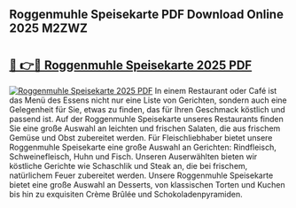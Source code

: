 ## Roggenmuhle Speisekarte PDF Download Online 2025 M2ZWZ

# <h2><a href="http://gc6a34y.nevu.top/?p=Roggenmuhle+Speisekarte">🔗 👉🔴 Roggenmuhle Speisekarte 2025 PDF</a></h2>

[![Roggenmuhle Speisekarte 2025 PDF](https://i.imgur.com/dBaPXMq.png)](http://gc6a34y.nevu.top/?p=Roggenmuhle+Speisekarte)
In einem Restaurant oder Café ist das Menü des Essens nicht nur eine Liste von Gerichten, sondern auch eine Gelegenheit für Sie, etwas zu finden, das für Ihren Geschmack köstlich und passend ist. Auf der Roggenmuhle Speisekarte unseres Restaurants finden Sie eine große Auswahl an leichten und frischen Salaten, die aus frischem Gemüse und Obst zubereitet werden. Für Fleischliebhaber bietet unsere Roggenmuhle Speisekarte eine große Auswahl an Gerichten: Rindfleisch, Schweinefleisch, Huhn und Fisch. Unseren Auserwählten bieten wir köstliche Gerichte wie Schaschlik und Steak an, die bei frischem, natürlichem Feuer zubereitet werden. Unsere Roggenmuhle Speisekarte bietet eine große Auswahl an Desserts, von klassischen Torten und Kuchen bis hin zu exquisiten Crème Brûlée und Schokoladenpyramiden.
